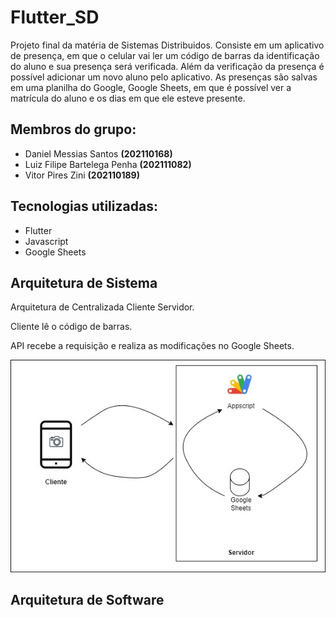 # Flutter_SD
Projeto final da matéria de Sistemas Distribuidos.
Consiste em um aplicativo de presença, em que o celular vai ler um código de barras da identificação do aluno e sua presença será verificada. Além da verificação da presença é possível adicionar um novo aluno pelo aplicativo. As presenças são salvas em uma planilha do Google, Google Sheets, em que é possível ver a matrícula do aluno e os dias em que ele esteve presente.

## Membros do grupo:
- Daniel Messias Santos **(202110168)**
- Luiz Filipe Bartelega Penha **(202111082)**
- Vitor Pires Zini **(202110189)**

## Tecnologias utilizadas:
- Flutter
- Javascript
- Google Sheets

## Arquitetura de Sistema
  Arquitetura de Centralizada Cliente Servidor.

  Cliente lê o código de barras.

  API recebe a requisição e realiza as modificações no Google Sheets.
  
  ![Arquitetura de sistema](imagens-readme/arquiteturaSistemas.jpg)

## Arquitetura de Software

  
